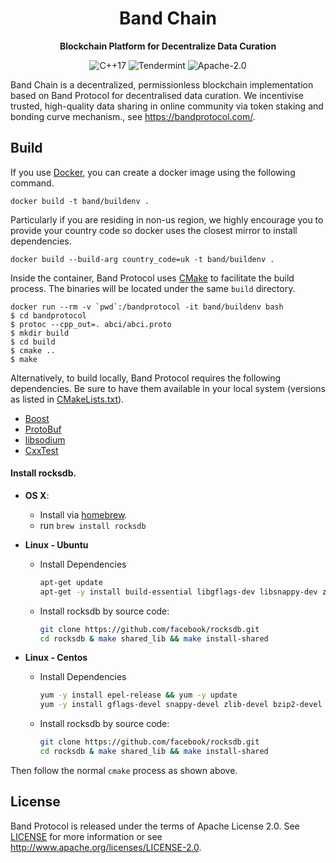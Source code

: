 <div align="center">
  <h1>
    Band Chain
  </h1>

  <p>
    <strong>Blockchain Platform for Decentralize Data Curation</strong>

![C++17](https://img.shields.io/badge/language-C%2B%2B17-orange.svg?longCache=true&style=popout-square)
![Tendermint](https://img.shields.io/badge/consensus-Tendermint-blue.svg?longCache=true&style=popout-square)
![Apache-2.0](https://img.shields.io/badge/license-Apache--2.0-green.svg?longCache=true&style=popout-square)
  </p>
</div>

Band Chain is a decentralized, permissionless blockchain implementation based
on Band Protocol for decentralised data curation. We incentivise trusted, high-quality data sharing in online community via token staking and bonding curve mechanism., see https://bandprotocol.com/.

Build
-----

If you use [Docker](https://www.docker.com/), you can create a docker image using
the following command.

```
docker build -t band/buildenv .
```

Particularly if you are residing in non-us region, we highly encourage you to provide 
your country code so docker uses the closest mirror to install dependencies.

```
docker build --build-arg country_code=uk -t band/buildenv .
```

Inside the container, Band Protocol uses [CMake](https://cmake.org/) to facilitate 
the build process. The binaries will be located under the same `build` directory.

```
docker run --rm -v `pwd`:/bandprotocol -it band/buildenv bash
$ cd bandprotocol
$ protoc --cpp_out=. abci/abci.proto
$ mkdir build
$ cd build
$ cmake ..
$ make
```

Alternatively, to build locally, Band Protocol requires the following dependencies.
Be sure to have them available in your local system (versions as listed in 
[CMakeLists.txt](CMakeLists.txt)).

- [Boost](https://www.boost.org/)
- [ProtoBuf](https://developers.google.com/protocol-buffers/)
- [libsodium](https://github.com/jedisct1/libsodium)
- [CxxTest](https://cxxtest.com/)

#### Install rocksdb.

* **OS X**:
    * Install via [homebrew](http://brew.sh/).
    * run `brew install rocksdb`

* **Linux - Ubuntu**
    * Install Dependencies
        ```bash
        apt-get update
        apt-get -y install build-essential libgflags-dev libsnappy-dev zlib1g-dev libbz2-dev liblz4-dev libzstd-dev
        ```
    * Install rocksdb by source code:
        ```bash
        git clone https://github.com/facebook/rocksdb.git
        cd rocksdb & make shared_lib && make install-shared
        ```
* **Linux - Centos**
    * Install Dependencies
        ```bash
        yum -y install epel-release && yum -y update
        yum -y install gflags-devel snappy-devel zlib-devel bzip2-devel gcc-c++  libstdc++-devel
        ```
    * Install rocksdb by source code:
        ```bash
        git clone https://github.com/facebook/rocksdb.git
        cd rocksdb & make shared_lib && make install-shared
        ```

Then follow the normal `cmake` process as shown above. 

License
-------

Band Protocol is released under the terms of Apache License 2.0. See
[LICENSE](LICENSE) for more information or see
http://www.apache.org/licenses/LICENSE-2.0.
